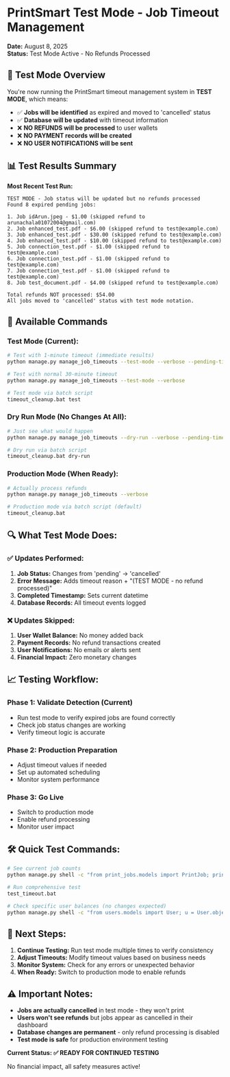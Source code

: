 # PrintSmart Test Mode - Job Timeout Management
**Date:** August 8, 2025  
**Status:** Test Mode Active - No Refunds Processed

## 🧪 **Test Mode Overview**

You're now running the PrintSmart timeout management system in **TEST MODE**, which means:

- ✅ **Jobs will be identified** as expired and moved to 'cancelled' status
- ✅ **Database will be updated** with timeout information 
- ❌ **NO REFUNDS will be processed** to user wallets
- ❌ **NO PAYMENT records will be created**
- ❌ **NO USER NOTIFICATIONS will be sent**

## 📊 **Test Results Summary**

**Most Recent Test Run:**
```
TEST MODE - Job status will be updated but no refunds processed
Found 8 expired pending jobs:

1. Job idArun.jpeg - $1.00 (skipped refund to arunachala01072004@gmail.com)
2. Job enhanced_test.pdf - $6.00 (skipped refund to test@example.com)
3. Job enhanced_test.pdf - $30.00 (skipped refund to test@example.com)
4. Job enhanced_test.pdf - $10.00 (skipped refund to test@example.com)
5. Job connection_test.pdf - $1.00 (skipped refund to test@example.com)
6. Job connection_test.pdf - $1.00 (skipped refund to test@example.com)
7. Job connection_test.pdf - $1.00 (skipped refund to test@example.com)
8. Job test_document.pdf - $4.00 (skipped refund to test@example.com)

Total refunds NOT processed: $54.00
All jobs moved to 'cancelled' status with test mode notation.
```

## 🎯 **Available Commands**

### **Test Mode (Current):**
```bash
# Test with 1-minute timeout (immediate results)
python manage.py manage_job_timeouts --test-mode --verbose --pending-timeout 1

# Test with normal 30-minute timeout
python manage.py manage_job_timeouts --test-mode --verbose

# Test mode via batch script
timeout_cleanup.bat test
```

### **Dry Run Mode (No Changes At All):**
```bash
# Just see what would happen
python manage.py manage_job_timeouts --dry-run --verbose --pending-timeout 1

# Dry run via batch script
timeout_cleanup.bat dry-run
```

### **Production Mode (When Ready):**
```bash
# Actually process refunds
python manage.py manage_job_timeouts --verbose

# Production mode via batch script (default)
timeout_cleanup.bat
```

## 🔍 **What Test Mode Does:**

### ✅ **Updates Performed:**
1. **Job Status:** Changes from 'pending' → 'cancelled'
2. **Error Message:** Adds timeout reason + "(TEST MODE - no refund processed)"
3. **Completed Timestamp:** Sets current datetime
4. **Database Records:** All timeout events logged

### ❌ **Updates Skipped:**
1. **User Wallet Balance:** No money added back
2. **Payment Records:** No refund transactions created
3. **User Notifications:** No emails or alerts sent
4. **Financial Impact:** Zero monetary changes

## 📈 **Testing Workflow:**

### **Phase 1: Validate Detection (Current)**
- Run test mode to verify expired jobs are found correctly
- Check job status changes are working
- Verify timeout logic is accurate

### **Phase 2: Production Preparation**
- Adjust timeout values if needed
- Set up automated scheduling
- Monitor system performance

### **Phase 3: Go Live**
- Switch to production mode
- Enable refund processing
- Monitor user impact

## 🛠 **Quick Test Commands:**

```bash
# See current job counts
python manage.py shell -c "from print_jobs.models import PrintJob; print(f'Pending: {PrintJob.objects.filter(status=\"pending\").count()}'); print(f'Cancelled: {PrintJob.objects.filter(status=\"cancelled\").count()}')"

# Run comprehensive test
test_timeout.bat

# Check specific user balances (no changes expected)
python manage.py shell -c "from users.models import User; u = User.objects.get(email='test@example.com'); print(f'Wallet: ${u.wallet_balance}')"
```

## 🎯 **Next Steps:**

1. **Continue Testing:** Run test mode multiple times to verify consistency
2. **Adjust Timeouts:** Modify timeout values based on business needs
3. **Monitor System:** Check for any errors or unexpected behavior
4. **When Ready:** Switch to production mode to enable refunds

## ⚠️ **Important Notes:**

- **Jobs are actually cancelled** in test mode - they won't print
- **Users won't see refunds** but jobs appear as cancelled in their dashboard
- **Database changes are permanent** - only refund processing is disabled
- **Test mode is safe** for production environment testing

**Current Status: ✅ READY FOR CONTINUED TESTING**

No financial impact, all safety measures active!
